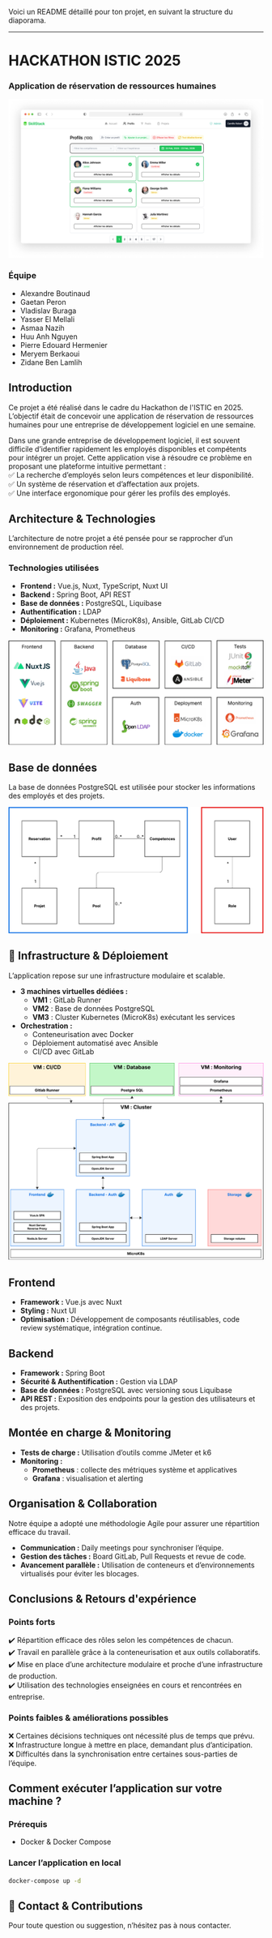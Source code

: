 Voici un README détaillé pour ton projet, en suivant la structure du diaporama.  

---

# **HACKATHON ISTIC 2025**  
### **Application de réservation de ressources humaines**  

![Présentation de l'application](./docs/images/app.png)  

### **Équipe**  
- Alexandre Boutinaud
- Gaetan Peron
- Vladislav Buraga 
- Yasser El Mellali
- Asmaa Nazih
- Huu Anh Nguyen
- Pierre Edouard Hermenier
- Meryem Berkaoui
- Zidane Ben Lamlih

## **Introduction**
Ce projet a été réalisé dans le cadre du Hackathon de l'ISTIC en 2025. L’objectif était de concevoir une application de réservation de ressources humaines pour une entreprise de développement logiciel en une semaine.

Dans une grande entreprise de développement logiciel, il est souvent difficile d’identifier rapidement les employés disponibles et compétents pour intégrer un projet. Cette application vise à résoudre ce problème en proposant une plateforme intuitive permettant :  
✅ La recherche d’employés selon leurs compétences et leur disponibilité.  
✅ Un système de réservation et d’affectation aux projets.  
✅ Une interface ergonomique pour gérer les profils des employés.  

## **Architecture & Technologies**  
L’architecture de notre projet a été pensée pour se rapprocher d’un environnement de production réel.  

### **Technologies utilisées**  
- **Frontend :** Vue.js, Nuxt, TypeScript, Nuxt UI  
- **Backend :** Spring Boot, API REST  
- **Base de données :** PostgreSQL, Liquibase  
- **Authentification :** LDAP  
- **Déploiement :** Kubernetes (MicroK8s), Ansible, GitLab CI/CD  
- **Monitoring :** Grafana, Prometheus

![Infrastructure](./docs/images/stack.png)

## **Base de données**
La base de données PostgreSQL est utilisée pour stocker les informations des employés et des projets.

![Base de données](./docs/images/bdd.png)

## 🏢 **Infrastructure & Déploiement**  
L’application repose sur une infrastructure modulaire et scalable.  

- **3 machines virtuelles dédiées :**  
  - **VM1** : GitLab Runner  
  - **VM2** : Base de données PostgreSQL  
  - **VM3** : Cluster Kubernetes (MicroK8s) exécutant les services  
- **Orchestration :**  
  - Conteneurisation avec Docker  
  - Déploiement automatisé avec Ansible  
  - CI/CD avec GitLab  

![Infrastructure](./docs/images/schema-reseau.png)  

## **Frontend**  
- **Framework :** Vue.js avec Nuxt  
- **Styling :** Nuxt UI  
- **Optimisation :** Développement de composants réutilisables, code review systématique, intégration continue.  

## **Backend**  
- **Framework :** Spring Boot  
- **Sécurité & Authentification :** Gestion via LDAP  
- **Base de données :** PostgreSQL avec versioning sous Liquibase  
- **API REST :** Exposition des endpoints pour la gestion des utilisateurs et des projets.  

## **Montée en charge & Monitoring**  
- **Tests de charge :** Utilisation d’outils comme JMeter et k6  
- **Monitoring :**  
  - **Prometheus** : collecte des métriques système et applicatives  
  - **Grafana** : visualisation et alerting  

## **Organisation & Collaboration**  
Notre équipe a adopté une méthodologie Agile pour assurer une répartition efficace du travail.  

- **Communication :** Daily meetings pour synchroniser l’équipe.  
- **Gestion des tâches :** Board GitLab, Pull Requests et revue de code.  
- **Avancement parallèle :** Utilisation de conteneurs et d’environnements virtualisés pour éviter les blocages.  

## **Conclusions & Retours d'expérience**  

### **Points forts**  
✔️ Répartition efficace des rôles selon les compétences de chacun.  
✔️ Travail en parallèle grâce à la conteneurisation et aux outils collaboratifs.  
✔️ Mise en place d’une architecture modulaire et proche d’une infrastructure de production.  
✔️ Utilisation des technologies enseignées en cours et rencontrées en entreprise.  

### **Points faibles & améliorations possibles**  
❌ Certaines décisions techniques ont nécessité plus de temps que prévu.  
❌ Infrastructure longue à mettre en place, demandant plus d’anticipation.  
❌ Difficultés dans la synchronisation entre certaines sous-parties de l’équipe.  

## **Comment exécuter l’application sur votre machine ?**  

### **Prérequis**  
- Docker & Docker Compose

### **Lancer l’application en local**  
```bash
docker-compose up -d
```

## 📧 **Contact & Contributions**  
Pour toute question ou suggestion, n’hésitez pas à nous contacter.